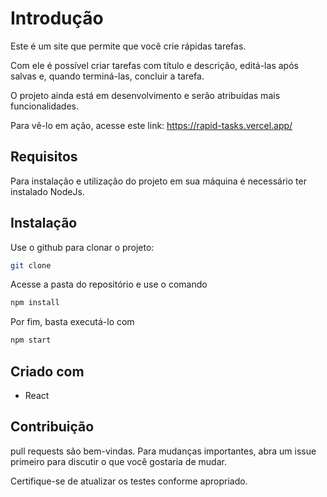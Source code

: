 # Introdução

Este é um site que permite que você crie rápidas tarefas.

Com ele é possível criar tarefas com título e descrição, editá-las após salvas e, quando terminá-las, concluir a tarefa.

O projeto ainda está em desenvolvimento e serão atribuídas mais funcionalidades.

Para vê-lo em ação, acesse este link: https://rapid-tasks.vercel.app/

## Requisitos
Para instalação e utilização do projeto em sua máquina é necessário ter instalado NodeJs.

## Instalação

Use o github para clonar o projeto:

```bash
git clone
```
Acesse a pasta do repositório e use o comando

```bash
npm install
```

Por fim, basta executá-lo com

```bash
npm start
```

## Criado com

- React

## Contribuição

pull requests são bem-vindas. Para mudanças importantes, abra um issue primeiro
para discutir o que você gostaria de mudar.

Certifique-se de atualizar os testes conforme apropriado.
